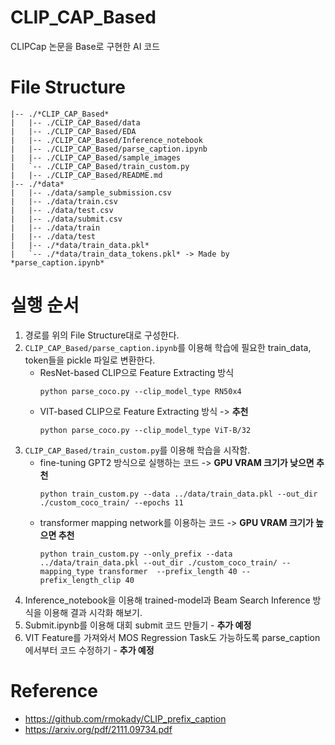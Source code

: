 # CLIP_CAP_Based
CLIPCap 논문을 Base로 구현한 AI 코드

# File Structure
```
|-- ./*CLIP_CAP_Based*
|   |-- ./CLIP_CAP_Based/data
|   |-- ./CLIP_CAP_Based/EDA
|   |-- ./CLIP_CAP_Based/Inference_notebook
|   |-- ./CLIP_CAP_Based/parse_caption.ipynb
|   |-- ./CLIP_CAP_Based/sample_images
|   `-- ./CLIP_CAP_Based/train_custom.py
|   |-- ./CLIP_CAP_Based/README.md
|-- ./*data*
|   |-- ./data/sample_submission.csv
|   |-- ./data/train.csv
|   |-- ./data/test.csv
|   |-- ./data/submit.csv
|   |-- ./data/train
|   |-- ./data/test
|   |-- ./*data/train_data.pkl*
|   `-- ./*data/train_data_tokens.pkl* -> Made by *parse_caption.ipynb*
```
# 실행 순서
1. 경로를 위의 File Structure대로 구성한다.
2. `CLIP_CAP_Based/parse_caption.ipynb`를 이용해 학습에 필요한 train_data, token들을 pickle 파일로 변환한다.
    - ResNet-based CLIP으로 Feature Extracting 방식
      ```
      python parse_coco.py --clip_model_type RN50x4
      ```
    - VIT-based CLIP으로 Feature Extracting 방식  -> **추천**
      ```
      python parse_coco.py --clip_model_type ViT-B/32
      ```
3. `CLIP_CAP_Based/train_custom.py`를 이용해 학습을 시작함.
    - fine-tuning GPT2 방식으로 실행하는 코드 -> **GPU VRAM 크기가 낮으면 추천**
      ```
      python train_custom.py --data ../data/train_data.pkl --out_dir ./custom_coco_train/ --epochs 11
      ``` 
    - transformer mapping network를 이용하는 코드 -> **GPU VRAM 크기가 높으면 추천**
      ```
      python train_custom.py --only_prefix --data ../data/train_data.pkl --out_dir ./custom_coco_train/ --mapping_type transformer  --prefix_length 40 --prefix_length_clip 40
      ```
4. Inference_notebook을 이용해 trained-model과 Beam Search Inference 방식을 이용해 결과 시각화 해보기.
5. Submit.ipynb를 이용해 대회 submit 코드 만들기 - **추가 예정**
6. VIT Feature를 가져와서 MOS Regression Task도 가능하도록 parse_caption에서부터 코드 수정하기 - **추가 예정**

# Reference
- https://github.com/rmokady/CLIP_prefix_caption
- https://arxiv.org/pdf/2111.09734.pdf
